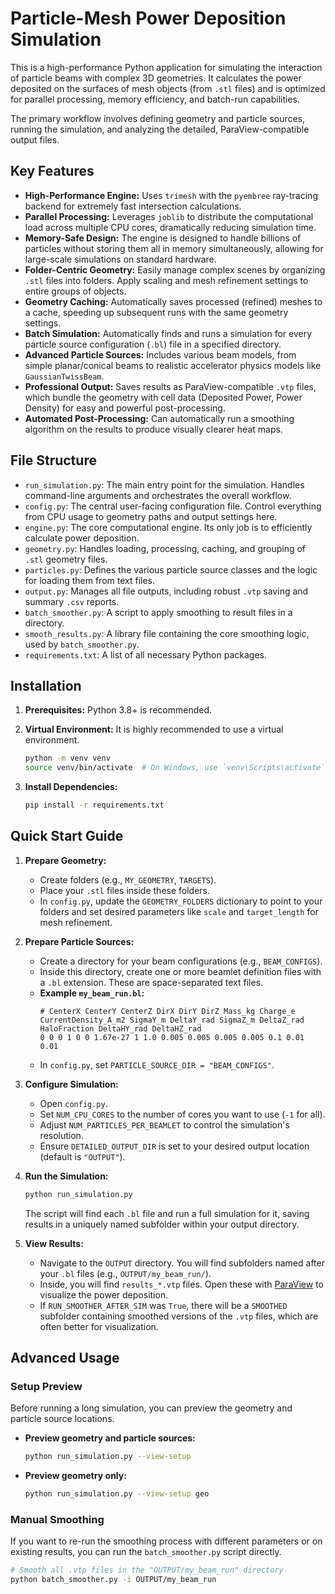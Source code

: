 # Particle-Mesh Power Deposition Simulation

This is a high-performance Python application for simulating the interaction of particle beams with complex 3D geometries. It calculates the power deposited on the surfaces of mesh objects (from `.stl` files) and is optimized for parallel processing, memory efficiency, and batch-run capabilities.

The primary workflow involves defining geometry and particle sources, running the simulation, and analyzing the detailed, ParaView-compatible output files.

## Key Features

-   **High-Performance Engine:** Uses `trimesh` with the `pyembree` ray-tracing backend for extremely fast intersection calculations.
-   **Parallel Processing:** Leverages `joblib` to distribute the computational load across multiple CPU cores, dramatically reducing simulation time.
-   **Memory-Safe Design:** The engine is designed to handle billions of particles without storing them all in memory simultaneously, allowing for large-scale simulations on standard hardware.
-   **Folder-Centric Geometry:** Easily manage complex scenes by organizing `.stl` files into folders. Apply scaling and mesh refinement settings to entire groups of objects.
-   **Geometry Caching:** Automatically saves processed (refined) meshes to a cache, speeding up subsequent runs with the same geometry settings.
-   **Batch Simulation:** Automatically finds and runs a simulation for every particle source configuration (`.bl`) file in a specified directory.
-   **Advanced Particle Sources:** Includes various beam models, from simple planar/conical beams to realistic accelerator physics models like `GaussianTwissBeam`.
-   **Professional Output:** Saves results as ParaView-compatible `.vtp` files, which bundle the geometry with cell data (Deposited Power, Power Density) for easy and powerful post-processing.
-   **Automated Post-Processing:** Can automatically run a smoothing algorithm on the results to produce visually clearer heat maps.

## File Structure

-   `run_simulation.py`: The main entry point for the simulation. Handles command-line arguments and orchestrates the overall workflow.
-   `config.py`: The central user-facing configuration file. Control everything from CPU usage to geometry paths and output settings here.
-   `engine.py`: The core computational engine. Its only job is to efficiently calculate power deposition.
-   `geometry.py`: Handles loading, processing, caching, and grouping of `.stl` geometry files.
-   `particles.py`: Defines the various particle source classes and the logic for loading them from text files.
-   `output.py`: Manages all file outputs, including robust `.vtp` saving and summary `.csv` reports.
-   `batch_smoother.py`: A script to apply smoothing to result files in a directory.
-   `smooth_results.py`: A library file containing the core smoothing logic, used by `batch_smoother.py`.
-   `requirements.txt`: A list of all necessary Python packages.

## Installation

1.  **Prerequisites:** Python 3.8+ is recommended.

2.  **Virtual Environment:** It is highly recommended to use a virtual environment.
    ```bash
    python -m venv venv
    source venv/bin/activate  # On Windows, use `venv\Scripts\activate`
    ```

3.  **Install Dependencies:**
    ```bash
    pip install -r requirements.txt
    ```

## Quick Start Guide

1.  **Prepare Geometry:**
    -   Create folders (e.g., `MY_GEOMETRY`, `TARGETS`).
    -   Place your `.stl` files inside these folders.
    -   In `config.py`, update the `GEOMETRY_FOLDERS` dictionary to point to your folders and set desired parameters like `scale` and `target_length` for mesh refinement.

2.  **Prepare Particle Sources:**
    -   Create a directory for your beam configurations (e.g., `BEAM_CONFIGS`).
    -   Inside this directory, create one or more beamlet definition files with a `.bl` extension. These are space-separated text files.
    -   **Example `my_beam_run.bl`:**
        ```
        # CenterX CenterY CenterZ DirX DirY DirZ Mass_kg Charge_e CurrentDensity_A_m2 SigmaY_m DeltaY_rad SigmaZ_m DeltaZ_rad HaloFraction DeltaHY_rad DeltaHZ_rad
        0 0 0 1 0 0 1.67e-27 1 1.0 0.005 0.005 0.005 0.005 0.1 0.01 0.01
        ```
    -   In `config.py`, set `PARTICLE_SOURCE_DIR = "BEAM_CONFIGS"`.

3.  **Configure Simulation:**
    -   Open `config.py`.
    -   Set `NUM_CPU_CORES` to the number of cores you want to use (`-1` for all).
    -   Adjust `NUM_PARTICLES_PER_BEAMLET` to control the simulation's resolution.
    -   Ensure `DETAILED_OUTPUT_DIR` is set to your desired output location (default is `"OUTPUT"`).

4.  **Run the Simulation:**
    ```bash
    python run_simulation.py
    ```
    The script will find each `.bl` file and run a full simulation for it, saving results in a uniquely named subfolder within your output directory.

5.  **View Results:**
    -   Navigate to the `OUTPUT` directory. You will find subfolders named after your `.bl` files (e.g., `OUTPUT/my_beam_run/`).
    -   Inside, you will find `results_*.vtp` files. Open these with [ParaView](https://www.paraview.org/) to visualize the power deposition.
    -   If `RUN_SMOOTHER_AFTER_SIM` was `True`, there will be a `SMOOTHED` subfolder containing smoothed versions of the `.vtp` files, which are often better for visualization.

## Advanced Usage

### Setup Preview

Before running a long simulation, you can preview the geometry and particle source locations.

-   **Preview geometry and particle sources:**
    ```bash
    python run_simulation.py --view-setup
    ```
-   **Preview geometry only:**
    ```bash
    python run_simulation.py --view-setup geo
    ```

### Manual Smoothing

If you want to re-run the smoothing process with different parameters or on existing results, you can run the `batch_smoother.py` script directly.

```bash
# Smooth all .vtp files in the "OUTPUT/my_beam_run" directory
python batch_smoother.py -i OUTPUT/my_beam_run